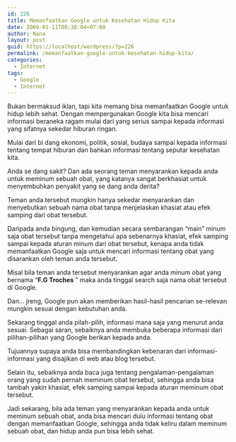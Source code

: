 ```yaml
---
id: 226
title: Memanfaatkan Google untuk Kesehatan Hidup Kita
date: 2009-01-11T08:38:04+07:00
author: Nana
layout: post
guid: https://localhost/wordpress/?p=226
permalink: /memanfaatkan-google-untuk-kesehatan-hidup-kita/
categories:
  - Internet
tags:
  - Google
  - Internet
---
```

Bukan bermaksud iklan, tapi kita memang bisa memanfaatkan Google untuk hidup lebih sehat. Dengan mempergunakan Google kita bisa mencari informasi beraneka ragam mulai dari yang serius sampai kepada informasi yang sifatnya sekedar hiburan ringan.

Mulai dari bi dang ekonomi, politik, sosial, budaya sampai kepada informasi tentang tempat hiburan dan bahkan informasi tentang seputar kesehatan kita.

Anda se dang sakit? Dan ada seorang teman menyarankan kepada anda untuk meminum sebuah obat, yang katanya sangat berkhasiat untuk menyembuhkan penyakit yang se dang anda derita?

Teman anda tersebut mungkin hanya sekedar menyarankan dan menyebutkan sebuah nama obat tanpa menjelaskan khasiat atau efek samping dari obat tersebut.

Daripada anda bingung, dan kemudian secara sembarangan “main” minum saja obat tersebut tanpa mengetahui apa sebenarnya khasiat, efek samping sampai kepada aturan minum dari obat tersebut, kenapa anda tidak memanfaatkan Google saja untuk mencari informasi tentang obat yang disarankan oleh teman anda tersebut.

Misal bila teman anda tersebut menyarankan agar anda minum obat yang bernama “**F.G Troches** ” maka anda tinggal search saja nama obat tersebut di Google.

Dan… jreng, Google pun akan memberikan hasil-hasil pencarian se-relevan mungkin sesuai dengan kebutuhan anda.

Sekarang tinggal anda pilah-pilih, informasi mana saja yang menurut anda sesuai. Sebagai saran, sebaiknya anda membuka beberapa informasi dari pilihan-pilihan yang Google berikan kepada anda.

Tujuannya supaya anda bisa membandingkan kebenaran dari informasi-informasi yang disajikan di web atau blog tersebut.

Selain itu, sebaiknya anda baca juga tentang pengalaman-pengalaman orang yang sudah pernah meminum obat tersebut, sehingga anda bisa tambah yakin khasiat, efek samping sampai kepada aturan meminum obat tersebut.

Jadi sekarang, bila ada teman yang menyarankan kepada anda untuk meminum sebuah obat, anda bisa mencari dulu informasi tentang obat dengan memanfaatkan Google, sehingga anda tidak keliru dalam meminum sebuah obat, dan hidup anda pun bisa lebih sehat.